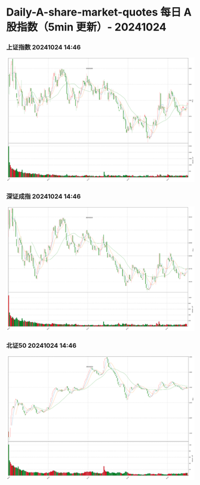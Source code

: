 
# Daily-A-share-market-quotes 每日 A 股指数（5min 更新）- 20241024

### 上证指数 20241024 14:46
![](./fig/2024/10/20241024-sh000001.png)

### 深证成指 20241024 14:46
![](./fig/2024/10/20241024-sz399001.png)

### 北证50 20241024 14:46
![](./fig/2024/10/20241024-bj899050.png)
